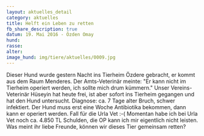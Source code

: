 ```yaml
---
layout: aktuelles_detail
category: aktuelles
title: Helft ein Leben zu retten
fb_share_description: true
datum: 19. Mai 2016 - Özden Omay
hund: 
rasse:
alter:
image_hund: img/tiere/aktuelles/0009.jpg
---
```



Dieser Hund wurde gestern Nacht ins Tierheim Özdere gebracht, er kommt aus dem Raum Menderes.
Der Amts-Veterinär meinte: "Er kann nicht im Tierheim operiert werden, ich sollte mich drum kümmern."
Unser Vereins-Veterinär Hüseyin hat heute frei, ist aber sofort ins Tierheim gegangen und hat den Hund untersucht.
Diagnose: ca. 7 Tage alter Bruch, schwer infektiert. Der Hund muss erst eine Woche Antibiotika bekommen,  dann kann er operiert werden.
Fall für die Urla Vet :-(
Momentan habe ich bei Urla Vet noch ca. 4.850 TL Schulden, die OP kann ich mir eigentlich nicht leisten.
Was meint ihr liebe Freunde, können wir dieses Tier gemeinsam retten?
